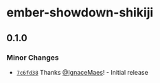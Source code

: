 # ember-showdown-shikiji

## 0.1.0

### Minor Changes

- [`7c6fd38`](https://github.com/IgnaceMaes/ember-showdown-shikiji/commit/7c6fd386dc61a3163f8805e3a550dc932063491a) Thanks [@IgnaceMaes](https://github.com/IgnaceMaes)! - Initial release
